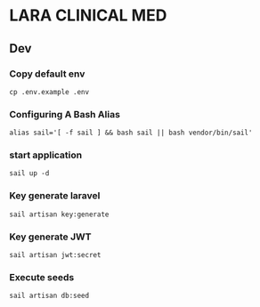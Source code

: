 # LARA CLINICAL MED

## Dev

### Copy default env

```shell
cp .env.example .env
```

### Configuring A Bash Alias

```shell
alias sail='[ -f sail ] && bash sail || bash vendor/bin/sail'
```


### start application

```shell
sail up -d
```


### Key generate laravel

```shell
sail artisan key:generate
```


### Key generate JWT
```shell
sail artisan jwt:secret
```


### Execute seeds

```shell
sail artisan db:seed
```